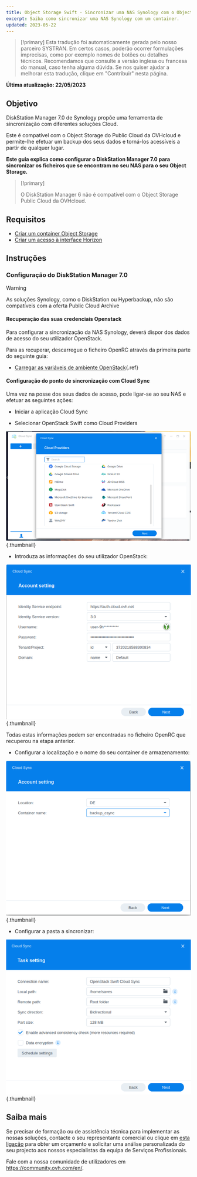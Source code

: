 ```yaml
---
title: Object Storage Swift - Sincronizar uma NAS Synology com o Object Storage
excerpt: Saiba como sincronizar uma NAS Synology com um container.
updated: 2023-05-22
---
```


> [!primary]
> Esta tradução foi automaticamente gerada pelo nosso parceiro SYSTRAN. Em certos casos, poderão ocorrer formulações imprecisas, como por exemplo nomes de botões ou detalhes técnicos. Recomendamos que consulte a versão inglesa ou francesa do manual, caso tenha alguma dúvida. Se nos quiser ajudar a melhorar esta tradução, clique em "Contribuir" nesta página.
>

**Última atualização: 22/05/2023**

## Objetivo

DiskStation Manager 7.0 de Synology propõe uma ferramenta de sincronização com diferentes soluções Cloud.

Este é compatível com o Object Storage do Public Cloud da OVHcloud e permite-lhe efetuar um backup dos seus dados e torná-los acessíveis a partir de qualquer lugar.

**Este guia explica como configurar o DiskStation Manager 7.0 para sincronizar os ficheiros que se encontram no seu NAS para o seu Object Storage.**

> [!primary]
>
> O DiskStation Manager 6 não é compatível com o Object Storage Public Cloud da OVHcloud.
>

## Requisitos

- [Criar um container Object Storage](/pages/cloud/storage/object_storage/pcs_create_container)
- [Criar um acesso à interface Horizon](/pages/platform/public-cloud/create_and_delete_a_user#criacao-de-um-utilizador-openstack)

## Instruções

### Configuração do DiskStation Manager 7.0

> [!warning]
>
> As soluções Synology, como o DiskStation ou Hyperbackup, não são compatíveis com a oferta Public Cloud Archive
>

#### Recuperação das suas credenciais Openstack

Para configurar a sincronização da NAS Synology, deverá dispor dos dados de acesso do seu utilizador OpenStack.

Para as recuperar, descarregue o ficheiro OpenRC através da primeira parte do seguinte guia:

- [Carregar as variáveis de ambiente OpenStack](/pages/platform/public-cloud/loading_openstack_environment_variables#etapa-1-recuperar-as-variaveis){.ref}

#### Configuração do ponto de sincronização com Cloud Sync

Uma vez na posse dos seus dados de acesso, pode ligar-se ao seu NAS e efetuar as seguintes ações:

- Iniciar a aplicação Cloud Sync

- Selecionar OpenStack Swift como Cloud Providers

![public-cloud](images/DSM7_1.png){.thumbnail}

- Introduza as informações do seu utilizador OpenStack:

![public-cloud](images/DSM7_2.png){.thumbnail}

Todas estas informações podem ser encontradas no ficheiro OpenRC que recuperou na etapa anterior.

- Configurar a localização e o nome do seu container de armazenamento:

![public-cloud](images/DSM7_3.png){.thumbnail}

- Configurar a pasta a sincronizar:

![public-cloud](images/DSM7_4.png){.thumbnail}

## Saiba mais

Se precisar de formação ou de assistência técnica para implementar as nossas soluções, contacte o seu representante comercial ou clique em [esta ligação](https://www.ovhcloud.com/pt/professional-services/) para obter um orçamento e solicitar uma análise personalizada do seu projecto aos nossos especialistas da equipa de Serviços Profissionais.

Fale com a nossa comunidade de utilizadores em <https://community.ovh.com/en/>.